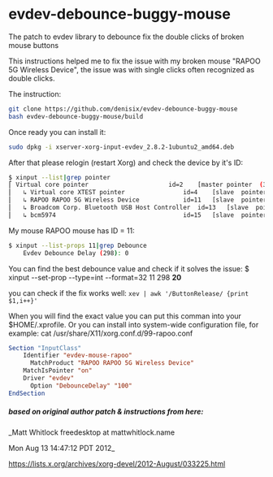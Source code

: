# evdev-debounce-buggy-mouse
The patch to evdev library to debounce fix the double clicks of broken mouse buttons

This instructions helped me to fix the issue with my broken mouse "RAPOO 5G Wireless Device", the issue was with single clicks often recognized as double clicks.

The instruction:
```bash
git clone https://github.com/denisix/evdev-debounce-buggy-mouse
bash evdev-debounce-buggy-mouse/build
```

Once ready you can install it:
```bash 
sudo dpkg -i xserver-xorg-input-evdev_2.8.2-1ubuntu2_amd64.deb
```
After that please relogin (restart Xorg) and check the device by it's ID:

```bash
$ xinput --list|grep pointer
⎡ Virtual core pointer                    	id=2	[master pointer  (3)]
⎜   ↳ Virtual core XTEST pointer              	id=4	[slave  pointer  (2)]
⎜   ↳ RAPOO RAPOO 5G Wireless Device          	id=11	[slave  pointer  (2)]
⎜   ↳ Broadcom Corp. Bluetooth USB Host Controller	id=13	[slave  pointer  (2)]
⎜   ↳ bcm5974                                 	id=15	[slave  pointer  (2)]
```

My mouse RAPOO mouse has ID = 11:
```bash
$ xinput --list-props 11|grep Debounce
	Evdev Debounce Delay (298):	0
```

You can find the best debounce value and check if it solves the issue:
$ xinput --set-prop --type=int --format=32 11 298 **20**

you can check if the fix works well:
`xev | awk '/ButtonRelease/ {print $1,i++}'`

When you will find the exact value you can put this comman into your $HOME/.xprofile. 
Or you can install into system-wide configuration file, for example:
cat /usr/share/X11/xorg.conf.d/99-rapoo.conf
```xorg
Section "InputClass"
    Identifier "evdev-mouse-rapoo"
	  MatchProduct "RAPOO RAPOO 5G Wireless Device"
    MatchIsPointer "on"
    Driver "evdev"
	  Option "DebounceDelay" "100"
EndSection
```


##### based on original author patch & instructions from here:
_Matt Whitlock freedesktop at mattwhitlock.name

Mon Aug 13 14:47:12 PDT 2012_

https://lists.x.org/archives/xorg-devel/2012-August/033225.html
